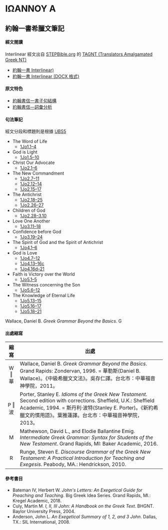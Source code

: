 # ΙΩΑΝΝΟΥ Α

## 約翰一書希臘文筆記

#### 經文閱讀
Interlinear 經文出自 [STEPBible.org](https://www.STEPBible.or) 的 [TAGNT (Translators Amalgamated Greek NT)](https://github.com/STEPBible/STEPBible-Data)

- [約翰一書 Interlinear)](1John-Interlinear.md)
- [約翰一書 Interlinear (DOCX 格式)](1John.docx)


#### 原文特色
- [約翰書信一書子句結構](123John-Clause.md)
- [約翰書信—詞彙分析](123John-Vocabulary.md)

#### 句法筆記
經文分段和標題則是根據 [UBS5](https://www.academic-bible.com/en/online-bibles/greek-new-testament-ubs5/read-the-bible-text/bibel/text/lesen/stelle/72/10001/19999/ch/9f95d8cd0fd3aaae4a4dbb2208e8408b/)


- The Word of Life
	- [1Jo1.1–4](1Jo1.1–4.md)
- God is Light
	- [1Jo1.5–10](1Jo1.5–10.md)
- Christ Our Advocate
	- [1Jo2.1–6](1Jo2.1–6.md)
- The New Commandment
	- [1Jo2.7–11](1Jo2.7–11.md)
	- [1Jo2.12–14](1Jo2.12–14.md)
	- [1Jo2.15–17](1Jo2.15–17.md)
- The Antichrist
	- [1Jo2.18–25](1Jo2.18–25.md)
	- [1Jo2.26–27](1Jo2.26–27.md)
- Children of God
	- [1Jo2.28–3.10](1Jo2.28–3.10.md)
- Love One Another
	- [1Jo3.11–18](1Jo3.11–18.md)
- Confidence before God
	- [1Jo3.19–24](1Jo3.19–24.md)
- The Spirit of God and the Spirit of Antichrist
	- [1Jo4.1–6](1Jo4.1–6.md)
- God is Love
	- [1Jo4.7–12](1Jo4.7–12.md)
	- [1Jo4.13–16c](1Jo4.13–16c.md)
	- [1Jo4.16d–21](1Jo4.16d–21.md)
- Faith is Victory over the World
	- [1Jo5.1–5](1Jo5.1–5.md)
- The Witness concerning the Son
	- [1Jo5.6–12](1Jo5.6–12.md)
- The Knowledge of Eternal Life
	- [1Jo5.13–15](1Jo5.13–15.md)
	- [1Jo5.16–17](1Jo5.16–17.md)
	- [1Jo5.18–21](1Jo5.18–21.md)


Wallace, Daniel B. _Greek Grammar Beyond the Basics_. G


#### 出處縮寫
縮寫 | **出處**
:--:| --
W ‖ 華 | Wallace, Daniel B. *Greek Grammar Beyond the Basics*. Grand Rapids: Zondervan, 1996. = 華勒斯(Daniel B. Wallace)。《中級希臘文文法》。吳存仁譯。台北市：中華福音神學院，2011。
P ‖ 波 | Porter, Stanley E. *Idioms of the Greek New Testament*. Second edition with corrections. Sheffield, U.K.: Sheffield Academic, 1994. = 斯丹利‧波特(Stanley E. Porter)。《新約希臘文的慣用語》。葉雅蓮譯。台北市：中華福音神學院，2013。
M | Mathewson, David L., and Elodie Ballantine Emig. *Intermediate Greek Grammar: Syntax for Students of the New Testament*. Grand Rapids, MI: Baker Academic, 2016.
R | Runge, Steven E. *Discourse Grammar of the Greek New Testament: A Practical Introduction for Teaching and Exegesis*. Peabody, MA.: Hendrickson, 2010.

#### 參考書目

- Bateman IV, Herbert W. _John's Letters: An Exegetical Guide for Preaching and Teaching_. Big Greek Idea Series. Grand Rapids, MI.: Kregel Academic, 2018.
- Culy, Martin M. _I, II, III John: A Handbook on the Greek Text_. BHGNT. Baylor University Press, 2004.
- Anderson, John L. _An Exegetical Summary of 1, 2, and 3 John_. Dallas, TX.: SIL International, 2008.

